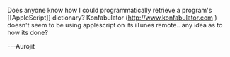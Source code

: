 Does anyone know how I could programmatically retrieve a program's [[AppleScript]] dictionary? Konfabulator (http://www.konfabulator.com ) doesn't seem to be using applescript on its iTunes remote.. any idea as to how its done?


---Aurojit